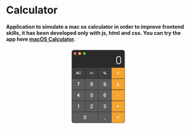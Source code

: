 # Calculator

#### Application to simulate a mac os calculator in order to improve frontend skills, it has been developed only with js, html and css. You can try the app here [macOS Calculator](https://movies-app-tmdb.vercel.app).

<div align="center">
<img width=30% src="img/calculator.png">

</div>
